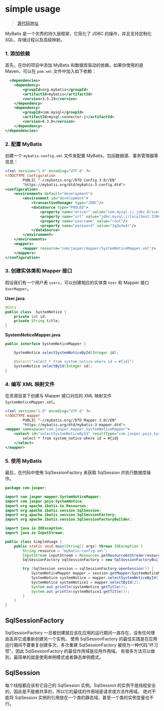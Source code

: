 # simple usage 

> [源代码地址](https://github.com/jaspercliff/javaLearn/blob/master/mybatisLearn/src/main/java/com/jasper/SimpleUsage.java)

MyBatis 是一个优秀的持久层框架，它简化了 JDBC 的操作，并且支持定制化 SQL、存储过程以及高级映射。

### 1. 添加依赖

首先，在你的项目中添加 MyBatis 和数据库驱动的依赖。如果你使用的是 Maven，可以在 `pom.xml` 文件中加入如下依赖：

```xml
  <dependencies>
    <dependency>
        <groupId>org.mybatis</groupId>
        <artifactId>mybatis</artifactId>
        <version>3.5.19</version>
    </dependency>
    <dependency>
        <groupId>com.mysql</groupId>
        <artifactId>mysql-connector-j</artifactId>
        <version>8.3.0</version>
    </dependency>
</dependencies>
```

### 2. 配置 MyBatis

创建一个 `mybatis-config.xml` 文件来配置 MyBatis，包括数据源、事务管理器等信息：

```xml
<?xml version="1.0" encoding="UTF-8" ?>
<!DOCTYPE configuration
        PUBLIC "-//mybatis.org//DTD Config 3.0//EN"
        "https://mybatis.org/dtd/mybatis-3-config.dtd">
<configuration>
    <environments default="development">
        <environment id="development">
            <transactionManager type="JDBC"/>
            <dataSource type="POOLED">
                <property name="driver" value="com.mysql.cj.jdbc.Driver"/>
                <property name="url" value="jdbc:mysql://localhost:3306/learn?serverTimezone=UTC"/>
                <property name="username" value="root"/>
                <property name="password" value="1q2w3e4r"/>
            </dataSource>
        </environment>
    </environments>
    <mappers>
        <mapper resource="com/jasper/mapper/SystemNoticeMapper.xml"/>
    </mappers>
</configuration>

```

### 3. 创建实体类和 Mapper 接口

假设我们有一个用户表 `users`，可以创建相应的实体类 `User` 和 Mapper 接口 `UserMapper`。

**User.java**
```java
@Data
public class  SystemNotice {
    private int id;
    private String title;
}

```

**SystemNoticeMapper.java**
```java
public interface SystemNoticeMapper {

    SystemNotice selectSystemNoticeById(Integer id);

    @Select("select * from system_notice where id = #{id}")
    SystemNotice selectById(Integer id);
}
```

### 4. 编写 XML 映射文件

在资源目录下创建与 Mapper 接口对应的 XML 映射文件 `SystemNoticeMapper.xml`。
```xml
<?xml version="1.0" encoding="UTF-8" ?>
<!DOCTYPE mapper
        PUBLIC "-//mybatis.org//DTD Mapper 3.0//EN"
        "https://mybatis.org/dtd/mybatis-3-mapper.dtd">
<mapper namespace="com.jasper.mapper.SystemNoticeMapper">
    <select id="selectSystemNoticeById" resultType="com.jasper.pojo.SystemNotice">
        select * from system_notice where id = #{id}
    </select>
</mapper>
```

### 5. 使用 MyBatis

最后，在代码中使用 SqlSessionFactory 来获取 SqlSession 并执行数据库操作。

```java
package com.jasper;

import com.jasper.mapper.SystemNoticeMapper;
import com.jasper.pojo.SystemNotice;
import org.apache.ibatis.io.Resources;
import org.apache.ibatis.session.SqlSession;
import org.apache.ibatis.session.SqlSessionFactory;
import org.apache.ibatis.session.SqlSessionFactoryBuilder;

import java.io.IOException;
import java.io.InputStream;

public class SimpleUsage {
    public static void main(String[] args) throws IOException {
        String resource = "mybatis-config.xml";
        InputStream inputStream = Resources.getResourceAsStream(resource);
        SqlSessionFactory sqlSessionFactory = new SqlSessionFactoryBuilder().build(inputStream);

        try (SqlSession session = sqlSessionFactory.openSession()) {
            SystemNoticeMapper mapper = session.getMapper(SystemNoticeMapper.class);
            SystemNotice systemNotice = mapper.selectSystemNoticeById(1);
            SystemNotice systemNotice1 = mapper.selectById(2);
            System.out.println(systemNotice.getTitle());
            System.out.println(systemNotice1.getTitle());
        }
    }
}
```

## SqlSessionFactory
SqlSessionFactory 一旦被创建就应该在应用的运行期间一直存在，没有任何理由丢弃它或重新创建另一个实例。 使用 SqlSessionFactory 的最佳实践是在应用运行期间不要重复创建多次，多次重建 SqlSessionFactory 被视为一种代码“坏习惯”。因此 SqlSessionFactory 的最佳作用域是应用作用域。 有很多方法可以做到，最简单的就是使用单例模式或者静态单例模式。

## SqlSession
每个线程都应该有它自己的 SqlSession 实例。SqlSession 的实例不是线程安全的，因此是不能被共享的，所以它的最佳的作用域是请求或方法作用域。 绝对不能将 SqlSession 实例的引用放在一个类的静态域，甚至一个类的实例变量也不行。
